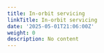 ```yaml
---
title: In-orbit servicing
linkTitle: In-orbit servicing
date: '2025-05-01T21:06:00Z'
weight: 0
description: No content
---
```



